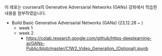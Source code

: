 이 레포는 coursera의 Generative Adversarial Networks (GANs) 강좌에서 학습한 내용을 첨부하였습니다.

- Build Basic Generative Adversarial Networks (GANs) (23,12.28 ~ )
    - week 1
    - week 2
      - https://colab.research.google.com/github/https-deeplearning-ai/GANs-Public/blob/master/C1W2_Video_Generation_(Optional).ipynb
